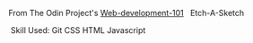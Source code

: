 From The Odin Project's [Web-development-101](https://www.theodinproject.com/courses/web-development-101/lessons/etch-a-sketch-project)
  Etch-A-Sketch

 Skill Used:
Git
CSS
HTML
Javascript
